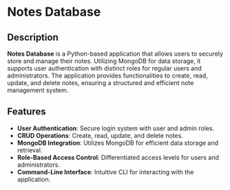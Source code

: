 # Notes Database

## Description

**Notes Database** is a Python-based application that allows users to securely store and manage their notes. Utilizing MongoDB for data storage, it supports user authentication with distinct roles for regular users and administrators. The application provides functionalities to create, read, update, and delete notes, ensuring a structured and efficient note management system.

## Features

- **User Authentication**: Secure login system with user and admin roles.
- **CRUD Operations**: Create, read, update, and delete notes.
- **MongoDB Integration**: Utilizes MongoDB for efficient data storage and retrieval.
- **Role-Based Access Control**: Differentiated access levels for users and administrators.
- **Command-Line Interface**: Intuitive CLI for interacting with the application.